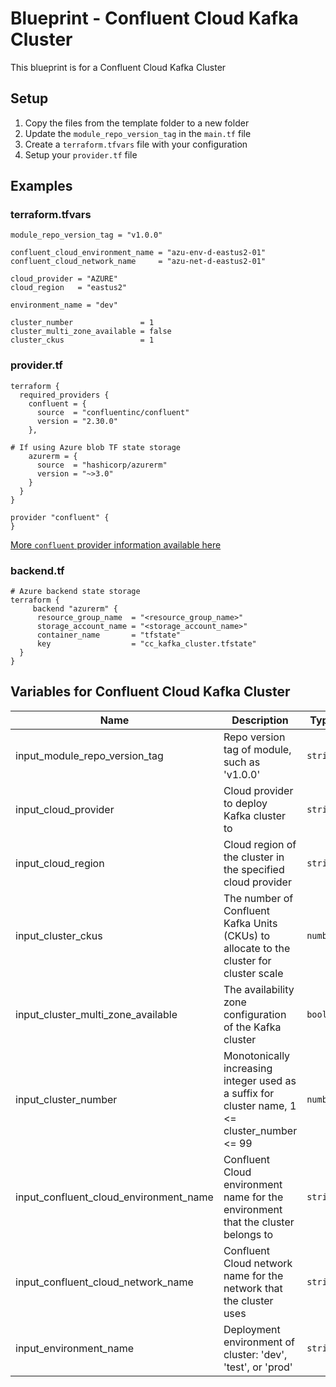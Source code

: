 # Blueprint - Confluent Cloud Kafka Cluster
This blueprint is for a Confluent Cloud Kafka Cluster

## Setup
1. Copy the files from the template folder to a new folder
2. Update the `module_repo_version_tag` in the `main.tf` file
3. Create a `terraform.tfvars` file with your configuration
4. Setup your `provider.tf` file

## Examples

### terraform.tfvars

```hcl
module_repo_version_tag = "v1.0.0"

confluent_cloud_environment_name = "azu-env-d-eastus2-01"
confluent_cloud_network_name     = "azu-net-d-eastus2-01"

cloud_provider = "AZURE"
cloud_region   = "eastus2"

environment_name = "dev"

cluster_number               = 1
cluster_multi_zone_available = false
cluster_ckus                 = 1
```

### provider.tf
```hcl
terraform {
  required_providers {
    confluent = {
      source  = "confluentinc/confluent"
      version = "2.30.0"
    },

# If using Azure blob TF state storage
    azurerm = {
      source  = "hashicorp/azurerm"
      version = "~>3.0"
    }
  }
}

provider "confluent" {
}

```

[More `confluent` provider information available here](https://registry.terraform.io/providers/confluentinc/confluent/latest/docs)


### backend.tf
```hcl
# Azure backend state storage
terraform {
     backend "azurerm" {
      resource_group_name  = "<resource_group_name>"
      storage_account_name = "<storage_account_name>"
      container_name       = "tfstate"
      key                  = "cc_kafka_cluster.tfstate"
  }
}
```
## Variables for Confluent Cloud Kafka Cluster

| Name | Description | Type | Default | Required |
|------|-------------|------|---------|:--------:|
| input_module_repo_version_tag | Repo version tag of module, such as 'v1.0.0' | `string` | n/a | yes |
| input_cloud_provider | Cloud provider to deploy Kafka cluster to | `string` | n/a | yes |
| input_cloud_region | Cloud region of the cluster in the specified cloud provider | `string` | n/a | yes |
| input_cluster_ckus | The number of Confluent Kafka Units (CKUs) to allocate to the cluster for cluster scale | `number` | n/a | yes |
| input_cluster_multi_zone_available | The availability zone configuration of the Kafka cluster | `bool` | n/a | yes |
| input_cluster_number | Monotonically increasing integer used as a suffix for cluster name, 1 <= cluster\_number <= 99 | `number` | n/a | yes |
| input_confluent_cloud_environment_name | Confluent Cloud environment name for the environment that the cluster belongs to | `string` | n/a | yes |
| input_confluent_cloud_network_name | Confluent Cloud network name for the network that the cluster uses | `string` | n/a | yes |
| input_environment_name | Deployment environment of cluster: 'dev', 'test', or 'prod' | `string` | n/a | yes |